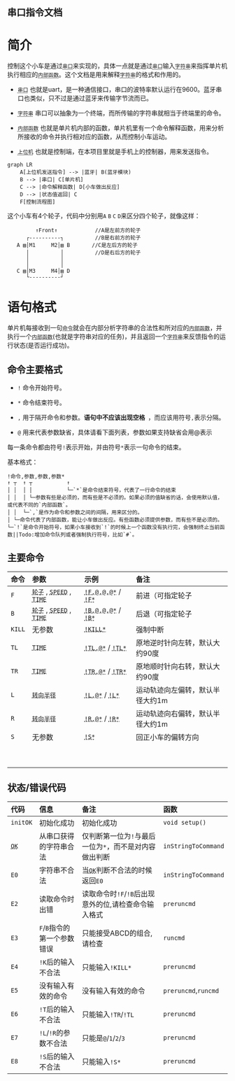 ## 串口指令文档

# 简介

控制这个小车是通过<abbr title="也就是uart，是一种通信接口，串口的波特率默认运行在9600。蓝牙串口也类似，只不过是通过蓝牙来传输字节流而已。">`串口`</abbr>来实现的，具体一点就是通过<abbr title="也就是uart，是一种通信接口，串口的波特率默认运行在9600。蓝牙串口也类似，只不过是通过蓝牙来传输字节流而已。">`串口`</abbr>输入<abbr title="串口可以抽象为一个终端，而所传输的字符串就相当于终端里的命令。">`字符串`</abbr>来指挥单片机执行相应的<abbr title="也就是单片机内部的函数，单片机里有一个命令解释函数，用来分析所接收的命令并执行相对应的函数，从而控制小车运动。">`内部函数`</abbr>。这个文档是用来解释<abbr title="串口可以抽象为一个终端，而所传输的字符串就相当于终端里的命令。">`字符串`</abbr>的格式和作用的。

* <abbr title="也就是uart，是一种通信接口，串口的波特率默认运行在9600。蓝牙串口也类似，只不过是通过蓝牙来传输字节流而已。">`串口`</abbr> 也就是uart，是一种通信接口，串口的波特率默认运行在9600。蓝牙串口也类似，只不过是通过蓝牙来传输字节流而已。

* <abbr title="串口可以抽象为一个终端，而所传输的字符串就相当于终端里的命令。">`字符串`</abbr> 串口可以抽象为一个终端，而所传输的字符串就相当于终端里的命令。

* <abbr title="也就是单片机内部的函数，单片机里有一个命令解释函数，用来分析所接收的命令并执行相对应的函数，从而控制小车运动。">`内部函数`</abbr> 也就是单片机内部的函数，单片机里有一个命令解释函数，用来分析所接收的命令并执行相对应的函数，从而控制小车运动。

* <abbr title="也就是控制端，在本项目里就是手机上的控制器，用来发送指令。">`上位机`</abbr> 也就是控制端，在本项目里就是手机上的控制器，用来发送指令。

```mermaid
graph LR
    A[上位机发送指令] --> |蓝牙| B(蓝牙模块)
    B --> |串口| C[单片机]
    C --> |命令解释函数| D[小车做出反应]
    D --> |状态值返回| C
    F[控制流程图]
```

这个小车有4个轮子，代码中分别用`A` `B` `C` `D`来区分四个轮子，就像这样：

```
         ↑Front↑            //A是左前方的轮子
      ┌----------┐          //B是右前方的轮子
   A ▤│M1     M2│▤ B       //C是左后方的轮子
      │          │          //D是右后方的轮子
      │          │
      │          │
   C ▤│M3     M4│▤ D
      └----------┘       
```


# 语句格式

单片机每接收到一句<abbr title="串口可以抽象为一个终端，而所传输的字符串就相当于终端里的命令。">`命令`</abbr>就会在内部分析字符串的合法性和所对应的<abbr title="也就是单片机内部的函数，单片机里有一个命令解释函数，用来分析所接收的命令并执行相对应的函数，从而控制小车运动。">`内部函数`</abbr>，并执行一个<abbr title="也就是单片机内部的函数，单片机里有一个命令解释函数，用来分析所接收的命令并执行相对应的函数，从而控制小车运动。">`内部函数`</abbr>(也就是字符串对应的任务)，并且返回一个<abbr title="这里返回的字符串是状态代码">`字符串`</abbr>来反馈指令的运行状态(是否运行成功)。

## 命令主要格式

* `!` 命令开始符号。

* `*` 命令结束符号。

* `,` 用于隔开命令和参数。**语句中不应该出现空格` `**，而应该用符号`,`表示分隔。

* `@` 用来代表参数缺省，具体请看下面列表，参数如果支持缺省会用@表示

每一条命令都由符号`!`表示开始，并由符号`*`表示一句命令的结束。

基本格式：

```
!命令,参数,参数,参数*
↑ ┬  ↑ ┬           ↑
│ │  │ │           └─`*`是命令结束符号，代表了一行命令的结束
│ │  │ └─参数有些是必须的，而有些是不必须的。如果必须的值缺省的话，会使用默认值，或代表不同的`内部函数`。
│ │  └─`,`是作为命令和参数之间的间隔，用来区分的。
│ └─命令代表了内部函数，能让小车做出反应。有些函数必须提供参数，而有些不是必须的。
└─`!`是命令开始符号，如果小车接收到`!`的时候上一个函数没有执行完，会强制终止当前函数||Todo:增加命令队列或者强制执行符号，比如`#`。

```

## 主要命令

| 命令 | 参数 | 示例 | 备注 |
| :-----| :----- | :----- | :----- |
| `F` | <abbr title="参数是大写的ABCD，@代表全部，可以AC，BD这样指定，但一定要按照字母的顺序">`轮子`</abbr> , <abbr title="范围0~255，默认80">`SPEED`</abbr> , <abbr title="单位是ms，1000=1s,默认在中断前不会停止">`TIME`</abbr> | <abbr title="默认全部轮子，默认速度80，默认不停止">`!F,@,@,@*`</abbr> / <abbr title="和[!F,@,@,@*]等价">`!F*`</abbr> | 前进（可指定轮子 |
| `B` | <abbr title="ABCD，@代表全部，可以AC，BD这样指定">`轮子`</abbr> , <abbr title="范围0~255，默认80">`SPEED`</abbr> , <abbr title="单位是ms，1000=1s,默认在中断前不会停止">`TIME`</abbr> | <abbr title="默认全部轮子，默认速度80，默认不停止">`!B,@,@,@*`</abbr> / <abbr title="和[!B,@,@,@*]等价">`!B*`</abbr> | 后退（可指定轮子 |
| `KILL` | 无参数 | <abbr title="强行终止小车所有运动">`!KILL*`</abbr> | 强制中断 |
| `TL` |  <abbr title="单位是ms，1000=1s,默认大约旋转90度，无法做到精确">`TIME`</abbr> | <abbr title="默认原地向左旋转90度，无法提供精确的角度，故提供时间">`!TL,@*`</abbr> / <abbr title="原地逆时针打转">`!TL*`</abbr> | 原地逆时针向左转，默认大约90度 |
| `TR` |  <abbr title="单位是ms，1000=1s,默认大约旋转90度，无法做到精确">`TIME`</abbr> | <abbr title="默认原地向右旋转90度，无法提供精确的角度，故提供时间">`!TR,@*`</abbr> / <abbr title="原地顺时针打转">`!TR*`</abbr> | 原地顺时针向右转，默认大约90度 |
| `L` |  <abbr title="目前只能做到大约的几种预设值默认转向半径为1米，{1，2，3}单位是米">`转向半径`</abbr> | <abbr title="默认将运动轨迹以1m为半径向左偏转，预设只有1，2，3三种">`!L,@*`</abbr> / <abbr title="运动轨迹向左以一米为半径偏转">`!L*`</abbr> | 运动轨迹向左偏转，默认半径大约1m |
| `R` |  <abbr title="目前只能做到大约的几种预设值默认转向半径为1米，{1，2，3}单位是米">`转向半径`</abbr> | <abbr title="默认将运动轨迹以1m为半径向右偏转，预设只有1，2，3三种">`!R,@*`</abbr> / <abbr title="运动轨迹向右以一米为半径偏转">`!R*`</abbr> | 运动轨迹向右偏转，默认半径大约1m |
| `S` | 无参数 | <abbr title="回正小车的方向">`!S*`</abbr> | 回正小车的偏转方向 |
|  |  |  |  |
|  |  |  |  |
|  |  |  |  |
|  |  |  |  |
|  |  |  |  |
|  |  |  |  |
|  |  |  |  |
|  |  |  |  |
|  |  |  |  |

## 状态/错误代码

| 代码 | 信息 | 备注 | 函数 |
| :-----| :----- | :----- | :----- |
| `initOK` | 初始化成功 | 初始化成功 | `void setup()` |
| <abbr title="仅判断第一位为`!`与最后一位为`*`，而不对内容做出判断">`OK`</abbr> | 从串口获得的字符串合法 | 仅判断第一位为`!`与最后一位为`*`，而不是对内容做出判断 | `inStringToCommand` |
| `E0` | 字符串不合法 | 当<abbr title="仅判断第一位为`!`与最后一位为`*`，而不对内容做出判断">`OK`</abbr>判断不合法的时候返回`E0` | `inStringToCommand` |
| `E2` | 读取命令时出错 | 读取命令时`!F`/`!B`后出现意外的位,请检查命令输入格式 | `preruncmd` |
| `E3` | `F`/`B`指令的第一个参数错误 | 只能接受ABCD的组合,请检查 | `runcmd` |
| `E4` | `!K`后的输入不合法 | 只能输入`!KILL*` | `preruncmd` |
| `E5` | 没有输入有效的命令 | 没有输入有效的命令 | `preruncmd`,`runcmd` |
| `E6` | `!T`后的输入不合法 | 只能输入`!TR`/`!TL` | `preruncmd` |
| `E7` | `!L`/`!R`的参数不合法 | 只能是`@`/`1`/`2`/`3` | `preruncmd` |
| `E8` | `!S`后的输入不合法 | 只能输入`!S*` | `preruncmd` |

